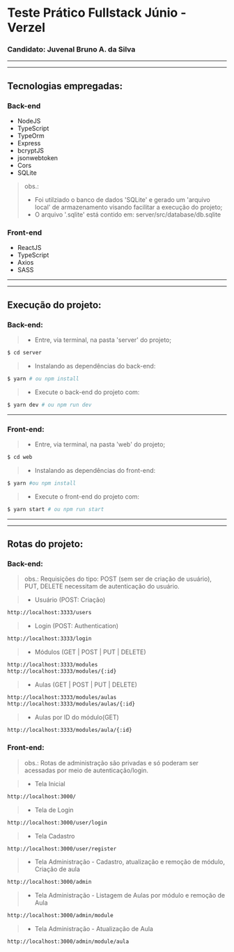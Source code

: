 # Teste Prático Fullstack Júnio - Verzel

### Candidato: Juvenal Bruno A. da Silva

---
---

## Tecnologias empregadas:

### Back-end
* NodeJS
* TypeScript
* TypeOrm
* Express
* bcryptJS
* jsonwebtoken
* Cors
* SQLite

> obs.: 
> - Foi utilziado o banco de dados 'SQLite' e gerado um 'arquivo local' de armazenamento visando facilitar a execução do projeto;
> - O arquivo '.sqlite' está contido em: server/src/database/db.sqlite


### Front-end
* ReactJS
* TypeScript
* Axios
* SASS

---
---

## Execução do projeto:

### Back-end:
> - Entre, via terminal, na pasta 'server' do projeto;
```bash
$ cd server
```
> - Instalando as dependências do back-end:
```bash
$ yarn # ou npm install
```

> - Execute o back-end do projeto com:
```bash
$ yarn dev # ou npm run dev
```
---
### Front-end:

> - Entre, via terminal, na pasta 'web' do projeto;
```bash
$ cd web
```
> - Instalando as dependências do front-end:
```bash
$ yarn #ou npm install
```
> - Execute o front-end do projeto com:
```bash
$ yarn start # ou npm run start
```

---
---
## Rotas do projeto:


### Back-end:

> obs.: Requisições do tipo: POST (sem ser de criação de usuário), PUT, DELETE necessitam de autenticação do usuário.

> - Usuário (POST: Criação)
```bash
http://localhost:3333/users
```

> - Login (POST: Authentication)
```bash
http://localhost:3333/login
```

> - Módulos (GET | POST | PUT | DELETE)
```bash
http://localhost:3333/modules
http://localhost:3333/modules/{:id}
```

> - Aulas (GET | POST | PUT | DELETE)
```bash
http://localhost:3333/modules/aulas
http://localhost:3333/modules/aulas/{:id}
```
> - Aulas por ID do módulo(GET)
```bash
http://localhost:3333/modules/aula/{:id}
```

### Front-end:
> obs.: Rotas de administração são privadas e só poderam ser acessadas por meio de autenticação/login.

> - Tela Inicial
```bash
http://localhost:3000/
```

> - Tela de Login
```bash
http://localhost:3000/user/login
```
> - Tela Cadastro
```bash
http://localhost:3000/user/register
```
> - Tela Administração - Cadastro, atualização e remoção de módulo, Criação de aula
```bash
http://localhost:3000/admin
```
> - Tela Administração - Listagem de Aulas por módulo e remoção de Aula
```bash
http://localhost:3000/admin/module
```
> - Tela Administração - Atualização de Aula
```bash
http://localhost:3000/admin/module/aula
```